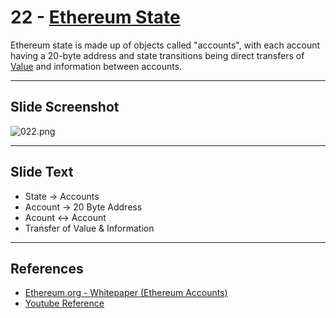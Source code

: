 # 22 - [Ethereum State](Ethereum%20State.md)

Ethereum state is made up of objects called "accounts", with each account having a 20-byte address and state transitions being direct transfers of [Value](Value.md) and information between accounts. 

___
## Slide Screenshot
![022.png](../../images/ethereum101/022.png)
___
## Slide Text
- State -> Accounts
- Account -> 20 Byte Address
- Acount <-> Account
- Transfer of Value & Information
___
## References
- [Ethereum.org - Whitepaper (Ethereum Accounts)](https://ethereum.org/en/whitepaper/#ethereum-accounts)
- [Youtube Reference](https://youtu.be/zIeBfuXxuWs?t=63)